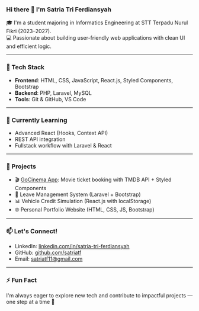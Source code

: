 ### Hi there 👋 I'm Satria Tri Ferdiansyah

🎓 I'm a student majoring in Informatics Engineering at STT Terpadu Nurul Fikri (2023–2027).  
💻 Passionate about building user-friendly web applications with clean UI and efficient logic.

---

### 🚀 Tech Stack
- **Frontend**: HTML, CSS, JavaScript, React.js, Styled Components, Bootstrap  
- **Backend**: PHP, Laravel, MySQL  
- **Tools**: Git & GitHub, VS Code  

---

### 🧠 Currently Learning
- Advanced React (Hooks, Context API)
- REST API integration
- Fullstack workflow with Laravel & React

---

### 📌 Projects
- 🎬 [GoCinema App](https://github.com/GoCinema-App): Movie ticket booking with TMDB API + Styled Components  
- 📝 Leave Management System (Laravel + Bootstrap)  
- 📊 Vehicle Credit Simulation (React.js with localStorage)  
- 🌐 Personal Portfolio Website (HTML, CSS, JS, Bootstrap)

---

### 📫 Let's Connect!
- LinkedIn: [linkedin.com/in/satria-tri-ferdiansyah](https://www.linkedin.com/in/satria-tri-ferdiansyah)  
- GitHub: [github.com/satriatf](https://github.com/satriatf)  
- Email: satriatf11@gmail.com

---

### ⚡ Fun Fact
I'm always eager to explore new tech and contribute to impactful projects — one step at a time 🚀
